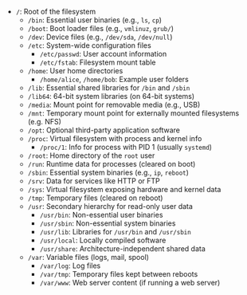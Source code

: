 - `/`: Root of the filesystem
    - `/bin`: Essential user binaries (e.g., `ls`, `cp`)
    - `/boot`: Boot loader files (e.g., `vmlinuz`, `grub/`)
    - `/dev`: Device files (e.g., `/dev/sda`, `/dev/null`)
    - `/etc`: System-wide configuration files
        - `/etc/passwd`: User account information
        - `/etc/fstab`: Filesystem mount table
    - `/home`: User home directories
        - `/home/alice`, `/home/bob`: Example user folders
    - `/lib`: Essential shared libraries for `/bin` and `/sbin`
    - `/lib64`: 64-bit system libraries (on 64-bit systems)
    - `/media`: Mount point for removable media (e.g., USB)
    - `/mnt`: Temporary mount point for externally mounted filesystems (e.g. NFS)
    - `/opt`: Optional third-party application software
    - `/proc`: Virtual filesystem with process and kernel info
        - `/proc/1`: Info for process with PID 1 (usually `systemd`)
    - `/root`: Home directory of the `root` user
    - `/run`: Runtime data for processes (cleared on boot)
    - `/sbin`: Essential system binaries (e.g., `ip`, `reboot`)
    - `/srv`: Data for services like HTTP or FTP
    - `/sys`: Virtual filesystem exposing hardware and kernel data
    - `/tmp`: Temporary files (cleared on reboot)
    - `/usr`: Secondary hierarchy for read-only user data
        - `/usr/bin`: Non-essential user binaries
        - `/usr/sbin`: Non-essential system binaries
        - `/usr/lib`: Libraries for `/usr/bin` and `/usr/sbin`
        - `/usr/local`: Locally compiled software
        - `/usr/share`: Architecture-independent shared data
    - `/var`: Variable files (logs, mail, spool)
        - `/var/log`: Log files
        - `/var/tmp`: Temporary files kept between reboots
        - `/var/www`: Web server content (if running a web server)